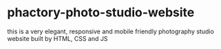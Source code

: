# phactory-photo-studio-website

this is a very elegant, responsive and mobile friendly photography studio website built by HTML, CSS and JS
